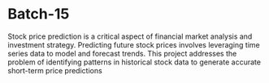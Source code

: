 # Batch-15
Stock price prediction is a critical aspect of financial market analysis and investment strategy. Predicting future stock prices involves leveraging time series data to model and forecast trends. This project addresses the problem of identifying patterns in historical stock data to generate accurate short-term price predictions
